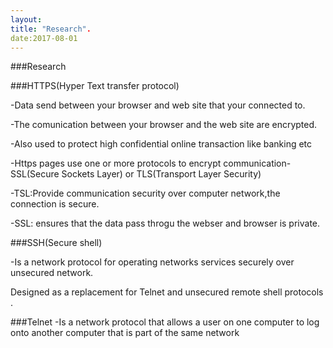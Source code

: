 ```yaml
---
layout:
title: "Research".
date:2017-08-01
---
```


###Research


###HTTPS(Hyper Text transfer protocol)

-Data send between your browser  and web site  that your connected to.

-The comunication between your browser and the web site  are encrypted.

-Also used to protect high confidential online transaction like banking etc

-Https pages use one  or more protocols to encrypt communication-SSL(Secure Sockets Layer) or TLS(Transport  Layer Security)

-TSL:Provide communication  security over computer network,the connection is secure.

-SSL: ensures that the data pass throgu the  webser and browser is private.

###SSH(Secure shell)

-Is a network protocol for operating networks services securely over unsecured  network.

Designed as  a replacement for Telnet and unsecured remote  shell protocols .

###Telnet
-Is a network protocol that allows a user on one computer to log onto another computer that is part of the same network






 
